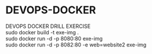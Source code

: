 # DEVOPS-DOCKER
DEVOPS DOCKER DRILL EXERCISE <br>
sudo docker build -t exe-img . <br>
sudo docker run -d -p 8080:80 exe-img <br>
sudo docker run -d -p 8082:80 -e web=website2 exe-img
